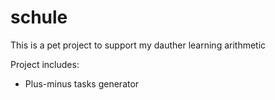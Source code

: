 # schule

This is a pet project to support my dauther learning arithmetic

Project includes:

- Plus-minus tasks generator

